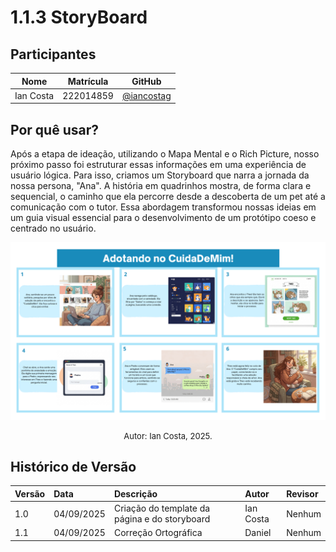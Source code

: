 # 1.1.3 StoryBoard

## Participantes
| Nome | Matrícula | GitHub |
|------|-----------|--------|
| Ian Costa | 222014859 | [@iancostag](https://github.com/iancostag) |

## Por quê usar?

Após a etapa de ideação, utilizando o Mapa Mental e o Rich Picture, nosso próximo passo foi estruturar essas informações em uma experiência de usuário lógica. Para isso, criamos um Storyboard que narra a jornada da nossa persona, "Ana". A história em quadrinhos mostra, de forma clara e sequencial, o caminho que ela percorre desde a descoberta de um pet até a comunicação com o tutor. Essa abordagem transformou nossas ideias em um guia visual essencial para o desenvolvimento de um protótipo coeso e centrado no usuário.

![Storyboard ](storyboard.png)
<div  style="text-align: center">

<font size="2"><p style="text-align: center">Autor: Ian Costa, 2025.</p></font>
</div>

## Histórico de Versão

| Versão | Data | Descrição | Autor | Revisor |
| :--- | :--- | :--- | :--- | :--- |
| 1.0 | 04/09/2025 | Criação do template da página e do storyboard | Ian Costa | Nenhum |
| 1.1 | 04/09/2025 | Correção Ortográfica | Daniel | Nenhum |

